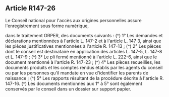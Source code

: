 ## Article R147-26

Le Conseil national pour l'accès aux origines personnelles assure l'enregistrement sous forme numérique,

dans le traitement ORPER, des documents suivants : (^)
1° Les demandes et déclarations mentionnées à l'article L. 147-2 et à l'article L. 147 3, ainsi que les pièces
justificatives mentionnées à l'article R. 147-13 ; (^)
2° Les pièces dont le conseil est destinataire en application des articles L. 147-5, L. 147-8 et L. 147-9 ; (^)
3° Le pli fermé mentionné à l'article L. 222-6, ainsi que le document mentionné à l'article R. 147-23 ; (^)
4° Les pièces recueillies, les documents produits et les comptes rendus établis par les agents du conseil ou
par les personnes qu'il mandate en vue d'identifier les parents de naissance ; (^)
5° Les rapports résultant de la procédure décrite à l'article R. 147-16. (^)
Les documents mentionnés aux 1° à 5° sont également conservés par le conseil dans un dossier sur support
papier.

